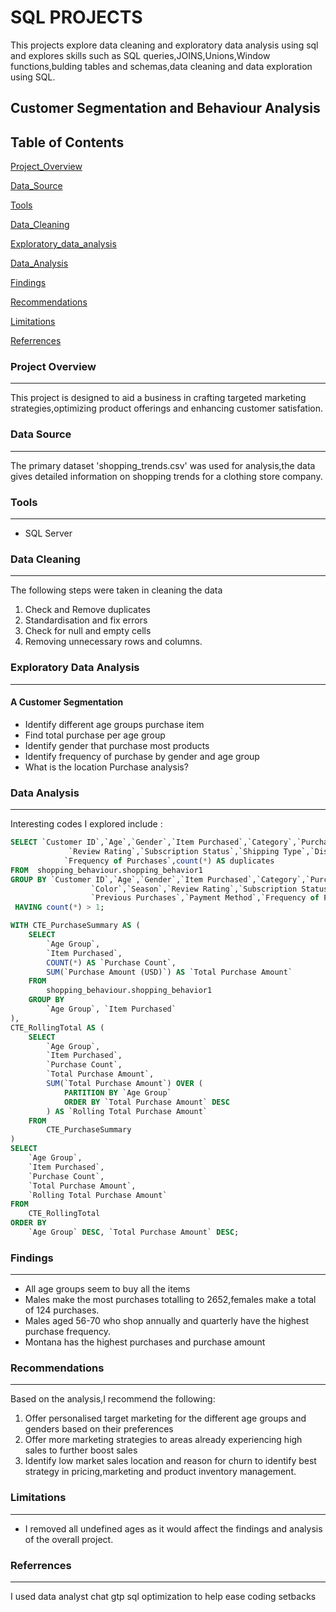 # SQL PROJECTS

This projects explore data cleaning and exploratory data analysis using sql and explores skills such as SQL queries,JOINS,Unions,Window functions,bulding tables and schemas,data cleaning and data exploration using SQL.

## Customer Segmentation and Behaviour Analysis

## Table of Contents

   [Project_Overview](#project-overview)
   
   [Data_Source](#data-source)

   [Tools](#tools)

   [Data_Cleaning](#data-cleaning)

   [Exploratory_data_analysis](#exploratory-data-analysis)

   [Data_Analysis](#data-analysis)

   [Findings](#findings)

   [Recommendations](#recommendations)

   [Limitations](#limitations)

   [Referrences](#referrences)

     
   
### Project Overview
---

This project is designed to aid a business in crafting targeted marketing strategies,optimizing product offerings and enhancing customer satisfation.

### Data Source
---
The primary dataset 'shopping_trends.csv' was used for analysis,the data gives detailed information on shopping trends for a clothing store company.

### Tools
---
- SQL Server

### Data Cleaning
---

The following steps were taken in cleaning the data 
 1) Check and Remove duplicates
 2) Standardisation and fix errors
 3) Check for null and empty cells
 4) Removing unnecessary rows and columns.

### Exploratory Data Analysis
---

#### A Customer Segmentation

- Identify different age groups purchase item
- Find total purchase per age group
- Identify gender that purchase most products
- Identify frequency of purchase by gender and age group
- What is the location Purchase analysis?

### Data Analysis
---
Interesting codes I explored include :

```sql
SELECT `Customer ID`,`Age`,`Gender`,`Item Purchased`,`Category`,`Purchase Amount (USD)`,`Location`,`Size`,`Color`,`Season`,
             `Review Rating`,`Subscription Status`,`Shipping Type`,`Discount Applied`,`Promo Code Used`,`Previous Purchases`,`Payment Method`,
			`Frequency of Purchases`,count(*) AS duplicates
FROM  shopping_behaviour.shopping_behavior1 
GROUP BY `Customer ID`,`Age`,`Gender`,`Item Purchased`,`Category`,`Purchase Amount (USD)`,`Location`,`Size`,
                  `Color`,`Season`,`Review Rating`,`Subscription Status`,`Shipping Type`,`Discount Applied`,`Promo Code Used`,
                  `Previous Purchases`,`Payment Method`,`Frequency of Purchases`
 HAVING count(*) > 1;
```
``` sql
WITH CTE_PurchaseSummary AS (
    SELECT 
        `Age Group`, 
        `Item Purchased`, 
        COUNT(*) AS `Purchase Count`,
        SUM(`Purchase Amount (USD)`) AS `Total Purchase Amount`
    FROM 
        shopping_behaviour.shopping_behavior1
    GROUP BY 
        `Age Group`, `Item Purchased`
),
CTE_RollingTotal AS (
    SELECT 
        `Age Group`,
        `Item Purchased`,
        `Purchase Count`,
        `Total Purchase Amount`,
        SUM(`Total Purchase Amount`) OVER (
            PARTITION BY `Age Group`
            ORDER BY `Total Purchase Amount` DESC
        ) AS `Rolling Total Purchase Amount`
    FROM 
        CTE_PurchaseSummary
)
SELECT 
    `Age Group`,
    `Item Purchased`,
    `Purchase Count`,
    `Total Purchase Amount`,
    `Rolling Total Purchase Amount`
FROM 
    CTE_RollingTotal
ORDER BY 
    `Age Group` DESC, `Total Purchase Amount` DESC;
```

### Findings
---
- All age groups seem to buy all the items
- Males make the most purchases totalling to 2652,females make a total of 124 purchases.
- Males aged 56-70 who shop annually and quarterly have the highest purchase frequency.
- Montana has the highest purchases and purchase amount

### Recommendations
---
Based on the analysis,I recommend the following:
1) Offer personalised target marketing for the different age groups and genders based on their preferences
2) Offer more marketing strategies to areas already experiencing high sales to further boost sales
3) Identify low market sales location and reason for churn to identify best strategy in pricing,marketing and product inventory management.

### Limitations
---

- I removed all undefined ages as it would affect the findings and analysis of the overall project.

### Referrences
---
I used data analyst chat gtp sql optimization to help ease coding setbacks
  
